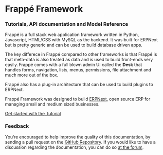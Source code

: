 # Frappé Framework

### Tutorials, API documentation and Model Reference

Frappé is a full stack web application framework written in Python,
Javascript, HTML/CSS with MySQL as the backend. It was built for ERPNext
but is pretty generic and can be used to build database driven apps.

The key differece in Frappé compared to other frameworks is that Frappé
is that meta-data is also treated as data and is used to build front-ends
very easily. Frappé comes with a full blown admin UI called the **Desk**
that handles forms, navigation, lists, menus, permissions, file attachment
and much more out of the box.

Frappé also has a plug-in architecture that can be used to build plugins
to ERPNext.

Frappé Framework was designed to build [ERPNext](https://erpnext.com), open source
ERP for managing small and medium sized businesses.

[Get started with the Tutorial](/assets/frappe_docs/user/)

### Feedback

You're encouraged to help improve the quality of this documentation, by sending a pull request on the [GitHub Repository](https://github.com/frappe/erpnext). If you would like to have a discussion regarding the documentation, you can do so [at the forum](https://discuss.erpnext.com).